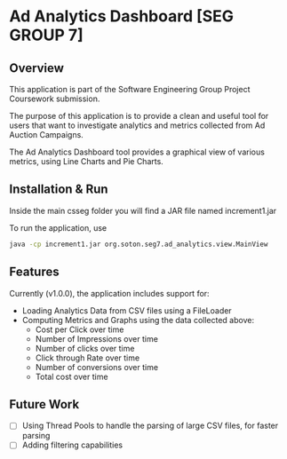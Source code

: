 # Ad Analytics Dashboard [SEG GROUP 7]

## Overview

This application is part of the Software Engineering Group Project Coursework submission.

The purpose of this application is to provide a clean and useful tool for users that want to
investigate analytics and metrics collected from Ad Auction Campaigns.

The Ad Analytics Dashboard tool provides a graphical view of various metrics, using Line Charts
and Pie Charts.

## Installation & Run

Inside the main csseg folder you will find a JAR file named increment1.jar

To run the application, use
```bash
java -cp increment1.jar org.soton.seg7.ad_analytics.view.MainView
```

## Features

Currently (v1.0.0), the application includes support for:
* Loading Analytics Data from CSV files using a FileLoader
* Computing Metrics and Graphs using the data collected above:
    * Cost per Click over time
    * Number of Impressions over time
    * Number of clicks over time
    * Click through Rate over time
    * Number of conversions over time
    * Total cost over time

## Future Work

- [ ] Using Thread Pools to handle the parsing of large CSV files, for faster parsing
- [ ] Adding filtering capabilities
